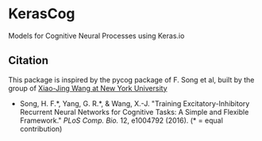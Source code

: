 # KerasCog
Models for Cognitive Neural Processes using Keras.io 

## Citation

This package is inspired by the pycog package of F. Song et al, built by the group of [Xiao-Jing Wang at New York University](http://www.cns.nyu.edu/wanglab/)

* Song, H. F.\*, Yang, G. R.\*, & Wang, X.-J. "Training Excitatory-Inhibitory Recurrent Neural Networks for Cognitive Tasks: A Simple and Flexible Framework." *PLoS Comp. Bio.* 12, e1004792 (2016). (\* = equal contribution)
